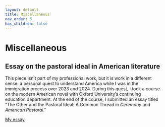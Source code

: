 ```yaml
---
layout: default
title: Miscellaneous
nav_order: 5
has_children: false
---
```


# Miscellaneous

## Essay on the pastoral ideal in American literature

This piece isn’t part of my professional work, but it is work in a different sense: a personal quest to understand America while I was in the immigration process over 2023 and 2024. During this quest, I took a course on the modern American novel with Oxford University’s continuing education department. At the end of the course, I submitted an essay titled “The Other and the Pastoral Ideal: A Common Thread in *Ceremony* and *American Pastoral*.”

[My essay](https://drive.google.com/file/d/1c422tT9HpuuIgT63OP39glFNPWc626-8/view?usp=sharing)
